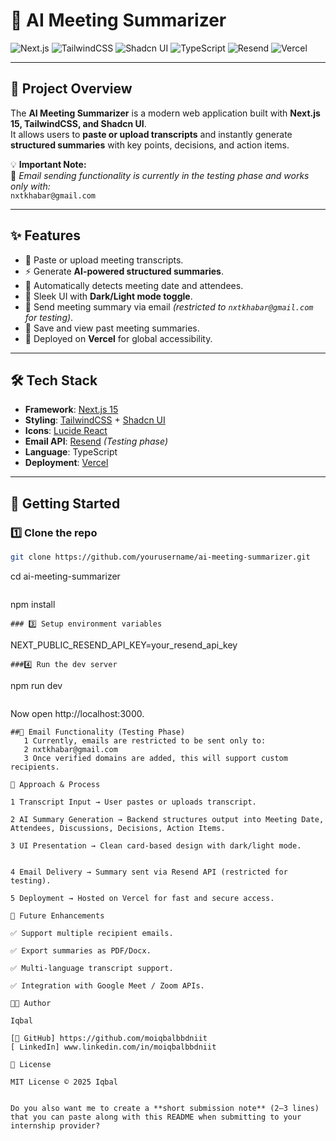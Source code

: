 # 🤖 AI Meeting Summarizer

![Next.js](https://img.shields.io/badge/Next.js-15-black?logo=next.js)
![TailwindCSS](https://img.shields.io/badge/TailwindCSS-3.4-38B2AC?logo=tailwind-css&logoColor=white)
![Shadcn UI](https://img.shields.io/badge/Shadcn-UI-blueviolet)
![TypeScript](https://img.shields.io/badge/TypeScript-5.0-3178C6?logo=typescript)
![Resend](https://img.shields.io/badge/Resend-Email-orange)
![Vercel](https://img.shields.io/badge/Deployed%20on-Vercel-black?logo=vercel)

---

## 📌 Project Overview
The **AI Meeting Summarizer** is a modern web application built with **Next.js 15, TailwindCSS, and Shadcn UI**.  
It allows users to **paste or upload transcripts** and instantly generate **structured summaries** with key points, decisions, and action items.

💡 **Important Note:**  
📧 *Email sending functionality is currently in the testing phase and works only with:*  
`nxtkhabar@gmail.com`

---

## ✨ Features
- 📝 Paste or upload meeting transcripts.  
- ⚡ Generate **AI-powered structured summaries**.  
- 📅 Automatically detects meeting date and attendees.  
- 🎨 Sleek UI with **Dark/Light mode toggle**.  
- 📧 Send meeting summary via email *(restricted to `nxtkhabar@gmail.com` for testing)*.  
- 📂 Save and view past meeting summaries.  
- 🚀 Deployed on **Vercel** for global accessibility.  

---

## 🛠 Tech Stack
- **Framework**: [Next.js 15](https://nextjs.org/)  
- **Styling**: [TailwindCSS](https://tailwindcss.com/) + [Shadcn UI](https://ui.shadcn.com/)  
- **Icons**: [Lucide React](https://lucide.dev/)  
- **Email API**: [Resend](https://resend.com/) *(Testing phase)*  
- **Language**: TypeScript  
- **Deployment**: [Vercel](https://vercel.com/)  

---

## 🚀 Getting Started

### 1️⃣ Clone the repo
```bash
git clone https://github.com/yourusername/ai-meeting-summarizer.git
```
cd ai-meeting-summarizer
```###2️⃣ Install dependencies
```
npm install
```
### 3️⃣ Setup environment variables
```
NEXT_PUBLIC_RESEND_API_KEY=your_resend_api_key
```
###4️⃣ Run the dev server
```
npm run dev
```
```
Now open http://localhost:3000.
```
##📧 Email Functionality (Testing Phase)
   1 Currently, emails are restricted to be sent only to:
   2 nxtkhabar@gmail.com
   3 Once verified domains are added, this will support custom recipients.

📌 Approach & Process

1 Transcript Input → User pastes or uploads transcript.

2 AI Summary Generation → Backend structures output into Meeting Date, Attendees, Discussions, Decisions, Action Items.

3 UI Presentation → Clean card-based design with dark/light mode.


4 Email Delivery → Summary sent via Resend API (restricted for testing).

5 Deployment → Hosted on Vercel for fast and secure access.

🌟 Future Enhancements

✅ Support multiple recipient emails.

✅ Export summaries as PDF/Docx.

✅ Multi-language transcript support.

✅ Integration with Google Meet / Zoom APIs.

👨‍💻 Author

Iqbal

[🔗 GitHub] https://github.com/moiqbalbbdniit
[ LinkedIn] www.linkedin.com/in/moiqbalbbdniit

📄 License

MIT License © 2025 Iqbal


Do you also want me to create a **short submission note** (2–3 lines) that you can paste along with this README when submitting to your internship provider?

